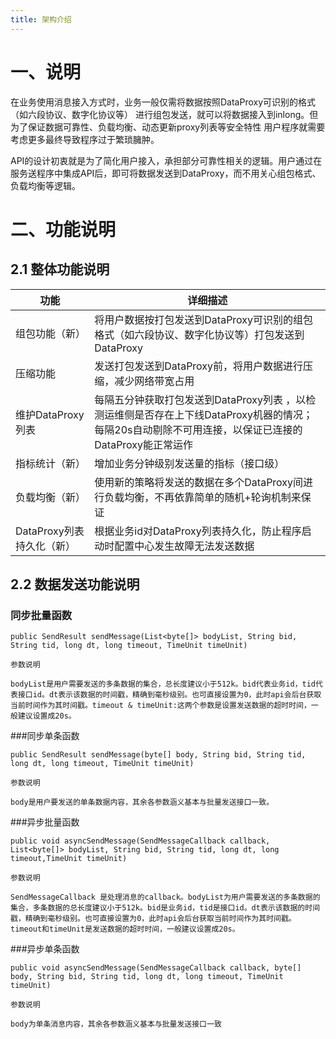 ```yaml
---
title: 架构介绍
---
```

# 一、说明

在业务使用消息接入方式时，业务一般仅需将数据按照DataProxy可识别的格式（如六段协议、数字化协议等）
进行组包发送，就可以将数据接入到inlong。但为了保证数据可靠性、负载均衡、动态更新proxy列表等安全特性
用户程序就需要考虑更多最终导致程序过于繁琐臃肿。

API的设计初衷就是为了简化用户接入，承担部分可靠性相关的逻辑。用户通过在服务送程序中集成API后，即可将数据发送到DataProxy，而不用关心组包格式、负载均衡等逻辑。

# 二、功能说明

## 2.1 整体功能说明

|  功能   | 详细描述  |
|  ----  | ----  |
| 组包功能（新）  | 将用户数据按打包发送到DataProxy可识别的组包格式（如六段协议、数字化协议等）打包发送到DataProxy|
| 压缩功能  | 发送打包发送到DataProxy前，将用户数据进行压缩，减少网络带宽占用 |
| 维护DataProxy列表  | 每隔五分钟获取打包发送到DataProxy列表 ，以检测运维侧是否存在上下线DataProxy机器的情况；每隔20s自动剔除不可用连接，以保证已连接的DataProxy能正常运作 |
| 指标统计（新）  | 增加业务分钟级别发送量的指标（接口级） |
| 负载均衡（新）  | 使用新的策略将发送的数据在多个DataProxy间进行负载均衡，不再依靠简单的随机+轮询机制来保证 |
| DataProxy列表持久化（新）  | 根据业务id对DataProxy列表持久化，防止程序启动时配置中心发生故障无法发送数据


## 2.2 数据发送功能说明

### 同步批量函数

    public SendResult sendMessage(List<byte[]> bodyList, String bid, String tid, long dt, long timeout, TimeUnit timeUnit)

    参数说明

    bodyList是用户需要发送的多条数据的集合，总长度建议小于512k。bid代表业务id，tid代表接口id。dt表示该数据的时间戳，精确到毫秒级别。也可直接设置为0，此时api会后台获取当前时间作为其时间戳。timeout & timeUnit:这两个参数是设置发送数据的超时时间，一般建议设置成20s。



###同步单条函数

    public SendResult sendMessage(byte[] body, String bid, String tid, long dt, long timeout, TimeUnit timeUnit)

    参数说明

    body是用户要发送的单条数据内容，其余各参数涵义基本与批量发送接口一致。



###异步批量函数

    public void asyncSendMessage(SendMessageCallback callback, List<byte[]> bodyList, String bid, String tid, long dt, long timeout,TimeUnit timeUnit)

    参数说明

    SendMessageCallback 是处理消息的callback。bodyList为用户需要发送的多条数据的集合，多条数据的总长度建议小于512k。bid是业务id，tid是接口id。dt表示该数据的时间戳，精确到毫秒级别。也可直接设置为0，此时api会后台获取当前时间作为其时间戳。timeout和timeUnit是发送数据的超时时间，一般建议设置成20s。


###异步单条函数

    public void asyncSendMessage(SendMessageCallback callback, byte[] body, String bid, String tid, long dt, long timeout, TimeUnit timeUnit)

    参数说明

    body为单条消息内容，其余各参数涵义基本与批量发送接口一致


